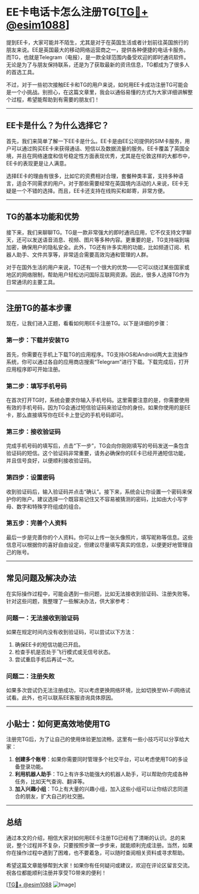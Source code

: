 # EE卡电话卡怎么注册TG[[TG💪+ @esim1088](https://t.me/s/esim1088)]

提到EE卡，大家可能并不陌生，尤其是对于在英国生活或者计划前往英国旅行的朋友来说。EE是英国最大的移动网络运营商之一，提供各种便捷的电话卡服务。而TG，也就是Telegram（电报），是一款全球范围内备受欢迎的即时通讯软件。无论是为了与朋友保持联系，还是为了获取最新的资讯信息，TG都成为了很多人的首选工具。

不过，对于一些初次接触EE卡和TG的用户来说，如何用EE卡成功注册TG可能会是一个小挑战。别担心，在这篇文章里，我会以通俗易懂的方式为大家详细讲解整个过程，希望能帮助到有需要的朋友们！

---

## EE卡是什么？为什么选择它？

首先，我们来简单了解一下EE卡是什么。EE卡是由EE公司提供的SIM卡服务，用户可以通过购买EE卡来获得通话、短信以及数据流量的服务。EE卡覆盖了英国全境，并且在网络速度和信号稳定性方面表现优秀，尤其是在伦敦这样的大都市中，EE卡的表现更是让人满意。

选择EE卡的理由有很多，比如它的资费相对合理，套餐种类丰富，支持多种语言，适合不同需求的用户。对于那些需要经常在英国境内活动的人来说，EE卡无疑是一个不错的选择。而且，EE卡还支持在线购买和邮寄，非常方便。

---

## TG的基本功能和优势

接下来，我们来聊聊TG。TG是一款非常强大的即时通讯应用，它不仅支持文字聊天，还可以发送语音消息、视频、图片等多种内容。更重要的是，TG支持端到端加密，确保用户的隐私安全。此外，TG还有许多实用的功能，比如频道订阅、机器人助手、文件共享等，非常适合需要高效沟通和管理的人群。

对于在国外生活的用户来说，TG还有一个很大的优势——它可以绕过某些国家或地区的网络限制，帮助用户轻松访问国际互联网资源。因此，很多人选择TG作为日常通讯的主要工具。

---

## 注册TG的基本步骤

现在，让我们进入正题，看看如何用EE卡注册TG。以下是详细的步骤：

### **第一步：下载并安装TG**
首先，你需要在手机上下载TG的应用程序。TG支持iOS和Android两大主流操作系统，你可以通过各自的应用商店搜索“Telegram”进行下载。下载完成后，打开应用程序即可开始注册。

### **第二步：填写手机号码**
在首次打开TG时，系统会要求你输入手机号码。这里需要注意的是，你需要使用有效的手机号码，因为TG会通过短信验证码来验证你的身份。如果你使用的是EE卡，那么直接填写你在EE卡上登记的手机号码即可。

### **第三步：接收验证码**
完成手机号码的填写后，点击“下一步”，TG会向你刚刚填写的号码发送一条包含验证码的短信。这个验证码非常重要，请务必确保你的EE卡已经开通短信功能，并且信号良好，以便顺利接收验证码。

### **第四步：设置密码**
收到验证码后，输入验证码并点击“确认”。接下来，系统会让你设置一个密码来保护你的账户。建议选择一个既容易记住又不容易被猜测的密码，比如由大小写字母、数字和特殊字符组成的组合。

### **第五步：完善个人资料**
最后一步是完善你的个人资料。你可以上传一张头像照片，填写昵称等信息。这些信息可以根据你的喜好自由设定，但建议尽量填写真实的信息，以便更好地管理自己的账号。

---

## 常见问题及解决办法

在实际操作过程中，可能会遇到一些问题，比如无法接收到验证码、注册失败等。针对这些问题，我整理了一些解决办法，供大家参考：

### **问题一：无法接收到验证码**
如果在规定时间内没有收到验证码，可以尝试以下方法：
1. 确保EE卡的短信功能已开启。
2. 检查手机是否处于飞行模式或无信号状态。
3. 尝试重启手机后再试一次。

### **问题二：注册失败**
如果多次尝试仍无法注册成功，可以考虑更换网络环境，比如切换至Wi-Fi网络试试看。此外，也可以联系EE客服咨询具体原因。

---

## 小贴士：如何更高效地使用TG

注册完TG后，为了让自己的使用体验更加流畅，这里有一些小技巧可以分享给大家：

1. **创建多个账号**：如果你需要同时管理多个社交平台，可以考虑使用TG的多设备登录功能。
2. **利用机器人助手**：TG上有许多功能强大的机器人助手，可以帮助你完成各种任务，比如天气查询、翻译等。
3. **加入兴趣小组**：TG上有大量的兴趣小组，加入这些小组可以让你结识志同道合的朋友，扩大自己的社交圈。

---

## 总结

通过本文的介绍，相信大家对如何用EE卡注册TG已经有了清晰的认识。总的来说，整个过程并不复杂，只要按照步骤一步步来，就能顺利完成注册。当然，如果你在操作过程中遇到了困难，也不要着急，可以随时查阅相关资料或寻求帮助。

希望这篇文章能够帮到大家！如果你有任何疑问或建议，欢迎在评论区留言交流。祝各位都能顺利注册并享受TG带来的便利！

[[TG💪+ @esim1088](https://t.me/s/esim1088) ![Image](https://i.postimg.cc/4NQfJmqS/Snipaste-2025-05-13-00-14-12.png)]